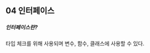 ## 04 인터페이스

##### 인터페이스란?

타입 체크를 위해 사용되며 변수, 함수, 클래스에 사용할 수 있다. 





[](<https://typescript-kr.github.io/pages/Interfaces.html>)

[](<https://poiemaweb.com/typescript-interface>)
